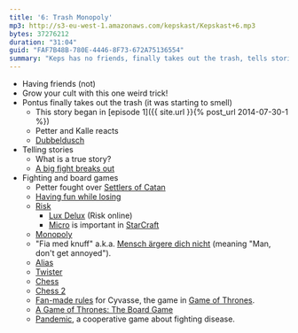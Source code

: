 ```yaml
---
title: '6: Trash Monopoly'
mp3: http://s3-eu-west-1.amazonaws.com/kepskast/Kepskast+6.mp3
bytes: 37276212
duration: "31:04"
guid: "FAF7B48B-780E-4446-8F73-672A75136554"
summary: "Keps has no friends, finally takes out the trash, tells stories and fights over board games."
---
```


* Having friends (not)
* Grow your cult with this one weird trick!
* Pontus finally takes out the trash (it was starting to smell)
     * This story began in [episode 1]({{ site.url }}{% post_url 2014-07-30-1 %})
     * Petter and Kalle reacts
     * [Dubbeldusch](http://www.familjeliv.se/forum/thread/51576537-hjalpa-min-nya-pojkvan-anvander-dubbeldusch)
* Telling stories
    * What is a true story?
    * [A big fight breaks out](http://www.youtube.com/watch?v=CgeYMK8TPRI&amp;t=3m50s)
* Fighting and board games
    * Petter fought over [Settlers of Catan](http://www.catan.com)
    * [Having fun while losing](http://en.wikipedia.org/wiki/Griefer)
    * [Risk](http://en.wikipedia.org/wiki/Risk_(game))
        * [Lux Delux](http://sillysoft.net/lux/) (Risk online)
        * [Micro](http://en.wikipedia.org/wiki/Micromanagement_(gameplay)) is important in [StarCraft](http://us.battle.net/sc2/en/)
    * [Monopoly](http://en.wikipedia.org/wiki/Monopoly)
    * "Fia med knuff" a.k.a. [Mensch ärgere dich nicht](http://en.wikipedia.org/wiki/Mensch_ärgere_dich_nicht) (meaning "Man, don't get annoyed").
    * [Alias](http://boardgamegeek.com/boardgame/3818/alias)
    * [Twister](http://www.youtube.com/watch?v=CdDKG59bHAQ)
    * [Chess](http://www.youtube.com/watch?v=anvRFJFUnRE&amp;t=1m02s)
    * [Chess 2](http://www.sirlingames.com/products/chess-2-print-and-play)
    * [Fan-made rules](http://gameofcyvasse.com "The Rules of Cyvasse") for Cyvasse, the game in [Game of Thrones](http://en.wikipedia.org/wiki/A_Song_of_Ice_and_Fire).
    * [A Game of Thrones: The Board Game](http://boardgamegeek.com/boardgame/103343/game-thrones-board-game-second-edition)
    * [Pandemic](http://zmangames.com/product-details.php?id=1246), a cooperative game about fighting disease.
    
    